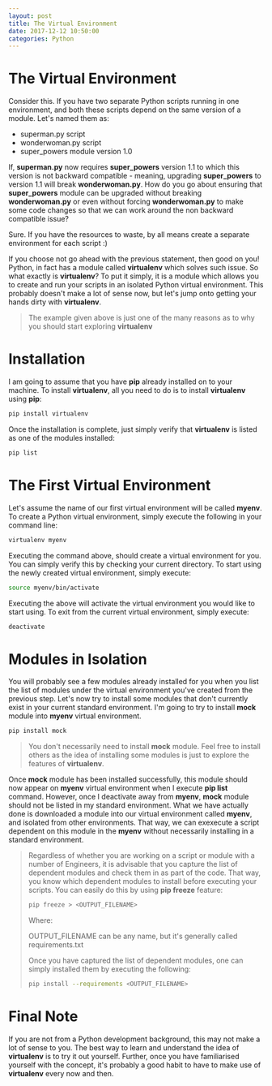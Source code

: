 ```yaml
---
layout: post
title: The Virtual Environment
date: 2017-12-12 10:50:00
categories: Python
---
```


# The Virtual Environment

Consider this. If you have two separate Python scripts running in one environment, and both these scripts depend on the same version of a module. Let's named them as:

* superman.py script
* wonderwoman.py script
* super_powers module version 1.0

If, **superman.py** now requires **super_powers** version 1.1 to which this version is not backward compatible - meaning, upgrading **super_powers** to version 1.1 will break **wonderwoman.py**. How do you go about ensuring that **super_powers** module can be upgraded without breaking **wonderwoman.py** or even without forcing **wonderwoman.py** to make some code changes so that we can work around the non backward compatible issue?

Sure. If you have the resources to waste, by all means create a separate environment for each script :)

If you choose not go ahead with the previous statement, then good on you! Python, in fact has a module called **virtualenv** which solves such issue. So what exactly is **virtualenv**? To put it simply, it is a module which allows you to create and run your scripts in an isolated Python virtual environment. This probably doesn't make a lot of sense now, but let's jump onto getting your hands dirty with **virtualenv**.

> The example given above is just one of the many reasons as to why you should start exploring **virtualenv** 

# Installation

I am going to assume that you have **pip** already installed on to your machine. To install **virtualenv**, all you need to do is to install **virtualenv** using **pip**:

```bash
pip install virtualenv
```

Once the installation is complete, just simply verify that **virtualenv** is listed as one of the modules installed:

```bash
pip list
```

# The First Virtual Environment

Let's assume the name of our first virtual environment will be called **myenv**. To create a Python virtual environment, simply execute the following in your command line:

```bash
virtualenv myenv
```

Executing the command above, should create a virtual environment for you. You can simply verify this by checking your current directory. To start using the newly created virtual environment, simply execute:

```bash
source myenv/bin/activate
```

Executing the above will activate the virtual environment you would like to start using. To exit from the current virtual environment, simply execute:

```bash
deactivate
```

# Modules in Isolation 

You will probably see a few modules already installed for you when you list the list of modules under the virtual environment you've created from the previous step. Let's now try to install some modules that don't currently exist in your current standard environment. I'm going to try to install **mock** module into **myenv** virtual environment.

```bash
pip install mock
```

> You don't necessarily need to install **mock** module. Feel free to install others as the idea of installing some modules is just to explore the features of **virtualenv**.

Once **mock** module has been installed successfully, this module should now appear on **myenv** virtual environment when I execute **pip list** command. However, once I deactivate away from **myenv**, **mock** module should not be listed in my standard environment. What we have actually done is downloaded a module into our virtual environment called **myenv**, and isolated from other environments. That way, we can exexecute a script dependent on this module in the **myenv** without necessarily installing in a standard environment. 

> Regardless of whether you are working on a script or module with a number of Engineers, it is advisable that you capture the list of dependent modules and check them in as part of the code. That way, you know which dependent modules to install before executing your scripts. You can easily do this by using **pip freeze** feature:
> 
> ```bash
> pip freeze > <OUTPUT_FILENAME>
> ```
> 
> Where:
>
> OUTPUT_FILENAME can be any name, but it's generally called requirements.txt
>
> Once you have captured the list of dependent modules, one can simply installed them by executing the following:
>
> ```bash
> pip install --requirements <OUTPUT_FILENAME>
> ```


# Final Note

If you are not from a Python development background, this may not make a lot of sense to you. The best way to learn and understand the idea of **virtualenv** is to try it out yourself. Further, once you have familiarised yourself with the concept, it's probably a good habit to have to make use of **virtualenv** every now and then.
